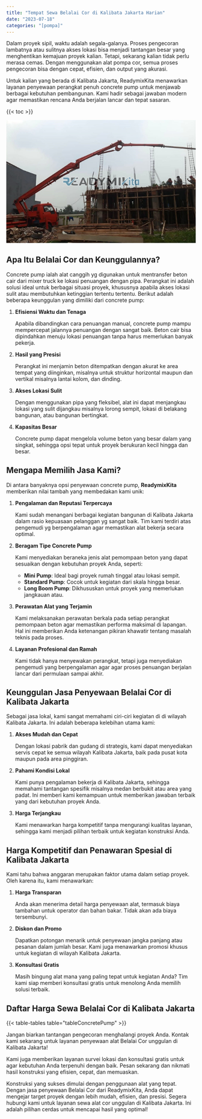 ```yaml
---
title: "Tempat Sewa Belalai Cor di Kalibata Jakarta Harian"
date: "2023-07-18"
categories: "[pompa]"
---
```


Dalam proyek sipil, waktu adalah segala-galanya. Proses pengecoran lambatnya atau sulitnya akses lokasi bisa menjadi tantangan besar yang menghentikan kemajuan proyek kalian. Tetapi, sekarang kalian tidak perlu merasa cemas. Dengan menggunakan alat pompa cor, semua proses pengecoran bisa dengan cepat, efisien, dan output yang akurasi.

Untuk kalian yang berada di Kalibata Jakarta, ReadymixKita menawarkan layanan penyewaan perangkat penuh concrete pump untuk menjawab berbagai kebutuhan pembangunan. Kami hadir sebagai jawaban modern agar memastikan rencana Anda berjalan lancar dan tepat sasaran.

{{< toc >}}

![Tempat Sewa Belalai Cor di Kalibata Jakarta Harian](/images/pompa/sewa-pompa-19.jpg)

## Apa Itu Belalai Cor dan Keunggulannya?

Concrete pump ialah alat canggih yg digunakan untuk mentransfer beton cair dari mixer truck ke lokasi penuangan dengan pipa. Perangkat ini adalah solusi ideal untuk berbagai situasi proyek, khususnya apabila akses lokasi sulit atau membutuhkan ketinggian tertentu tertentu. Berikut adalah beberapa keunggulan yang dimiliki dari concrete pump:

1. **Efisiensi Waktu dan Tenaga**

   Apabila dibandingkan cara penuangan manual, concrete pump mampu mempercepat jalannya penuangan dengan sangat baik. Beton cair bisa dipindahkan menuju lokasi penuangan tanpa harus memerlukan banyak pekerja.

2. **Hasil yang Presisi**

   Perangkat ini menjamin beton ditempatkan dengan akurat ke area tempat yang diinginkan, misalnya untuk struktur horizontal maupun dan vertikal misalnya lantai kolom, dan dinding.

3. **Akses Lokasi Sulit**

   Dengan menggunakan pipa yang fleksibel, alat ini dapat menjangkau lokasi yang sulit dijangkau misalnya lorong sempit, lokasi di belakang bangunan, atau bangunan bertingkat.

4. **Kapasitas Besar**

   Concrete pump dapat mengelola volume beton yang besar dalam yang singkat, sehingga opsi tepat untuk proyek berukuran kecil hingga dan besar.

## Mengapa Memilih Jasa Kami?

Di antara banyaknya opsi penyewaan concrete pump, **ReadymixKita** memberikan nilai tambah yang membedakan kami unik:

1. **Pengalaman dan Reputasi Terpercaya**

   Kami sudah menangani berbagai kegiatan bangunan di Kalibata Jakarta dalam rasio kepuasaan pelanggan yg sangat baik. Tim kami terdiri atas pengemudi yg berpengalaman agar memastikan alat bekerja secara optimal.

2. **Beragam Tipe Concrete Pump**

   Kami menyediakan beraneka jenis alat pemompaan beton yang dapat sesuaikan dengan kebutuhan proyek Anda, seperti:
   - **Mini Pump**: Ideal bagi proyek rumah tinggal atau lokasi sempit.
   - **Standard Pump**: Cocok untuk kegiatan dari skala hingga besar.
   - **Long Boom Pump**: Dikhususkan untuk proyek yang memerlukan jangkauan atau.

3. **Perawatan Alat yang Terjamin**

   Kami melaksanakan perawatan berkala pada setiap perangkat pemompaan beton agar memastikan performa maksimal di lapangan. Hal ini memberikan Anda ketenangan pikiran khawatir tentang masalah teknis pada proses.

4. **Layanan Profesional dan Ramah**

   Kami tidak hanya menyewakan perangkat, tetapi juga menyediakan pengemudi yang berpengalaman agar agar proses penuangan berjalan lancar dari permulaan sampai akhir.

## Keunggulan Jasa Penyewaan Belalai Cor di Kalibata Jakarta

Sebagai jasa lokal, kami sangat memahami ciri-ciri kegiatan di di wilayah Kalibata Jakarta. Ini adalah beberapa kelebihan utama kami:

1. **Akses Mudah dan Cepat**

   Dengan lokasi pabrik dan gudang di strategis, kami dapat menyediakan servis cepat ke semua wilayah Kalibata Jakarta, baik pada pusat kota maupun pada area pinggiran.

2. **Pahami Kondisi Lokal**

   Kami punya pengalaman bekerja di Kalibata Jakarta, sehingga memahami tantangan spesifik misalnya medan berbukit atau area yang padat. Ini memberi kami kemampuan untuk memberikan jawaban terbaik yang dari kebutuhan proyek Anda.

3. **Harga Terjangkau**

   Kami menawarkan harga kompetitif tanpa mengurangi kualitas layanan, sehingga kami menjadi pilihan terbaik untuk kegiatan konstruksi Anda.

## Harga Kompetitif dan Penawaran Spesial di Kalibata Jakarta

Kami tahu bahwa anggaran merupakan faktor utama dalam setiap proyek. Oleh karena itu, kami menawarkan:

1. **Harga Transparan**

   Anda akan menerima detail harga penyewaan alat, termasuk biaya tambahan untuk operator dan bahan bakar. Tidak akan ada biaya tersembunyi.

2. **Diskon dan Promo**

   Dapatkan potongan menarik untuk penyewaan jangka panjang atau pesanan dalam jumlah besar. Kami juga menawarkan promosi khusus untuk kegiatan di wilayah Kalibata Jakarta.

3. **Konsultasi Gratis**

   Masih bingung alat mana yang paling tepat untuk kegiatan Anda? Tim kami siap memberi konsultasi gratis untuk menolong Anda memilih solusi terbaik.

## Daftar Harga Sewa Belalai Cor di Kalibata Jakarta

{{< table-tables table="tableConcretePump" >}}

Jangan biarkan tantangan pengecoran menghalangi proyek Anda. Kontak kami sekarang untuk layanan penyewaan alat Belalai Cor unggulan di Kalibata Jakarta!

Kami juga memberikan layanan survei lokasi dan konsultasi gratis untuk agar kebutuhan Anda terpenuhi dengan baik. Pesan sekarang dan nikmati hasil konstruksi yang efisien, cepat, dan memuaskan.

Konstruksi yang sukses dimulai dengan penggunaan alat yang tepat. Dengan jasa penyewaan Belalai Cor dari ReadymixKita, Anda dapat mengejar target proyek dengan lebih mudah, efisien, dan presisi. Segera hubungi kami untuk layanan sewa alat cor unggulan di Kalibata Jakarta. Ini adalah pilihan cerdas untuk mencapai hasil yang optimal!